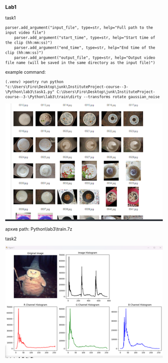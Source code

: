 ### Lab1
task1
```
parser.add_argument("input_file", type=str, help="Full path to the input video file")
    parser.add_argument("start_time", type=str, help="Start time of the clip (hh:mm:ss)")
    parser.add_argument("end_time", type=str, help="End time of the clip (hh:mm:ss)")
    parser.add_argument("output_file", type=str, help="Output video file name (will be saved in the same directory as the input file)")
```

example command:
```
(.venv) >poetry run python "c:\Users\Firo\Desktop\junk\InstituteProject-course--3-\Python\lab3\task1.py" C:\Users\Firo\Desktop\junk\InstituteProject-course--3-\Python\lab3\train\dirty --transforms rotate gaussian_noise   
```
![](../readmeImg/Screenshot_9.png)

архив path:
Python\lab3\train.7z

task2

![](../readmeImg/Screenshot_10.png)

